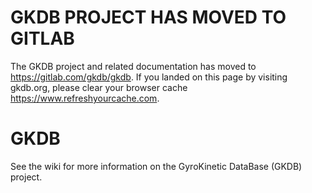 # GKDB PROJECT HAS MOVED TO GITLAB
The GKDB project and related documentation has moved to https://gitlab.com/gkdb/gkdb. If you landed on this page by visiting gkdb.org, please clear your browser cache https://www.refreshyourcache.com. 

# GKDB
See the wiki for more information on the GyroKinetic DataBase (GKDB) project.

<!--- The text below has been updated and moved to the wiki pages
Welcome! The GyroKinetic DataBase (GKDB) is a public accessible database of Gyrokinetic code output. Currently, [GKW](https://bitbucket.org/gkw/gkw/wiki/Home), [GENE](http://genecode.org/) and [QuaLiKiz](http://qualikiz.com) results are being incorporated, but we hope that more codes will be added in the future. The GKDB is being developed in the [EUROfusion](https://www.euro-fusion.org/) Enabling Research Project: *Realtime capable first principle transport modelling for tokamak prediction and control*. This project aims to provide an accurate and realtime-capable transport model for tokamak temperature, density, and rotation velocity prediction.

The database is temporarly hosted on [gkdb.qualikiz.com](http://gkdb.qualikiz.com/?pgsql=localhost&db=gkdb) and managed by [Karel van de Plassche](https://github.com/Karel-van-de-Plassche). Please send an [email](mailto:k.l.vandeplassche@differ.nl) if you need access. If you use this code or database results in a publication, please first send an [email](mailto:j.citrin@differ.nl) to the project officer [Jonathan Citrin](https://github.com/jcitrin) so the appropriate references can be agreed upon.

## Quickstart
1. Clone the repository (assuming you have [SSH keys set up](https://help.github.com/articles/connecting-to-github-with-ssh/))

  ```bash
  git clone git@github.com:gkdb/gkdb.git
  cd gkdb
  ```

2. Set up PostgreSQL username and password

  ```bash
  echo gkdb.qualikiz.com:*:*:$(username):$(password) > ~/.pgpass
  chmod 600 ~/.pgpass
  ```

Assuming you have read access to the `develop` schema in the `gkdb` database, you can now look inside. See the [Peewee Quickstart](http://docs.peewee-orm.com/en/latest/peewee/quickstart.html) for examples. For example, in a (i)Python shell:

```python
from gkdb.core.model import *
for point in Point.select():
    print(point.id)
```

## Overview
### Uploading results
There are several steps in uploading results to the database.
They are roughly shown in the following figure.
First, you must provide the output data in the [GKDB JSON](doc/IO/gkdb_json.md) format.
You should also provide the input file for your code so we can extract the relevant parameters.
These are combined into a single `Point`, uploaded to the staging database and validated.
If all checks passed the `Point` will be added to the main database automatically.

![Procedure for adding data](doc/img/input_procedure.png)

### Querying the database
You can query the database with several different analysis tools.
The only requirement here is that they should support querying an SQL database.

![Querying the database](doc/img/output_procedure.png)

## Disclaimer
This work has been carried out within the framework of the EUROfusion Consortium and has received funding from the Euratom research and training programme 2014-2018 under grant agreement No 633053. The views and opinions expressed herein do not necessarily reflect those of the European Commission.
--->
